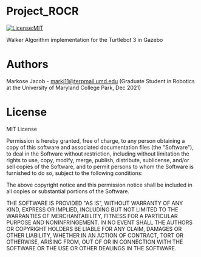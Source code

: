 # Project_ROCR
[![License:MIT](https://img.shields.io/badge/License-MIT-green.svg)](https://github.com/markosej11/turtlebot3_walker/LICENSE)

Walker Algorithm implementation for the Turtlebot 3 in Gazebo

# Authors
Markose Jacob - markj11@terpmail.umd.edu (Graduate Student in Robotics at the University of Maryland College Park, Dec 2021)

# License 
MIT License

Permission is hereby granted, free of charge, to any person obtaining a copy of this software and associated documentation files (the "Software"), to deal in the Software without restriction, including without limitation the rights to use, copy, modify, merge, publish, distribute, sublicense, and/or sell copies of the Software, and to permit persons to whom the Software is furnished to do so, subject to the following conditions:

The above copyright notice and this permission notice shall be included in all copies or substantial portions of the Software.

THE SOFTWARE IS PROVIDED "AS IS", WITHOUT WARRANTY OF ANY KIND, EXPRESS OR IMPLIED, INCLUDING BUT NOT LIMITED TO THE WARRANTIES OF MERCHANTABILITY, FITNESS FOR A PARTICULAR PURPOSE AND NONINFRINGEMENT. IN NO EVENT SHALL THE AUTHORS OR COPYRIGHT HOLDERS BE LIABLE FOR ANY CLAIM, DAMAGES OR OTHER LIABILITY, WHETHER IN AN ACTION OF CONTRACT, TORT OR OTHERWISE, ARISING FROM, OUT OF OR IN CONNECTION WITH THE SOFTWARE OR THE USE OR OTHER DEALINGS IN THE SOFTWARE.




